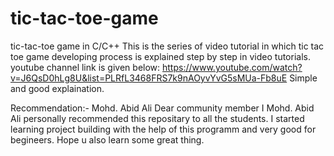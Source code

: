 # tic-tac-toe-game
tic-tac-toe game in C/C++
This is the series of video tutorial in which tic tac toe game developing process is explained step by step in video tutorials.
youtube channel link is given below:
https://www.youtube.com/watch?v=J6QsD0hLg8U&list=PLRfL3468FRS7k9nAOyvYvG5sMUa-Fb8uE
Simple and good explaination.

Recommendation:-
Mohd. Abid Ali
Dear community member I Mohd. Abid Ali personally recommended this repositary to all the students. I started learning project building with the help of this programm and very good for begineers. Hope u also learn some great thing.

